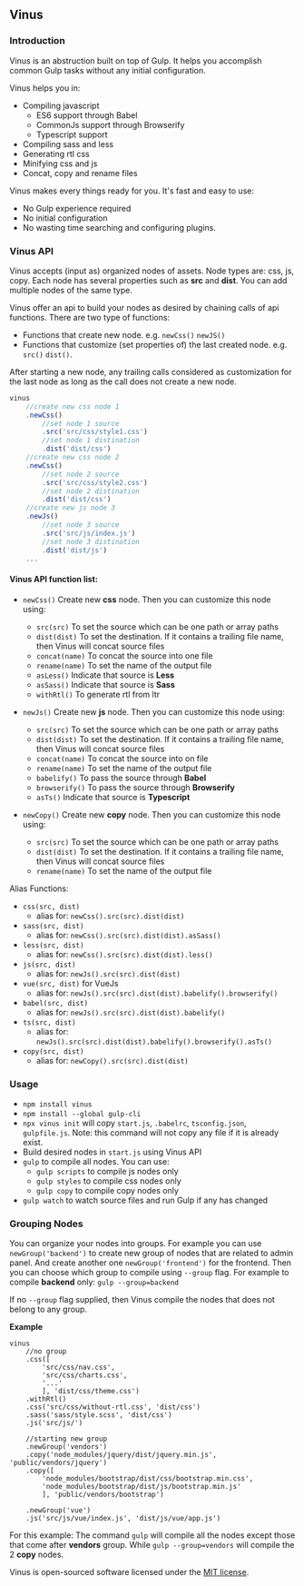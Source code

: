 ## Vinus


### Introduction

Vinus is an abstruction built on top of Gulp. It helps you accomplish common Gulp tasks without any initial configuration. 

Vinus helps you in:
- Compiling javascript
     - ES6 support through Babel
     - CommonJs support through Browserify
     - Typescript support
- Compiling sass and less
- Generating rtl css
- Minifying css and js
- Concat, copy and rename files


Vinus makes every things ready for you. It's fast and easy to use:
- No Gulp experience required
- No initial configuration
- No wasting time searching and configuring plugins.


### Vinus API
Vinus accepts (input as) organized nodes of assets. Node types are: css, js, copy. Each node has several properties such as **src** and **dist**.
You can add multiple nodes of the same type.

Vinus offer an api to build your nodes as desired by chaining calls of api functions. There are two type of functions:
- Functions that create new node. e.g. `newCss()` `newJS()` 
- Functions that customize (set properties of) the last created node. e.g. `src()` `dist()`.

After starting a new node, any trailing calls considered as customization for the last node as long as the call does not create a new node.
```javascript
vinus
    //create new css node 1
    .newCss()
        //set node 1 source
        .src('src/css/style1.css')
        //set node 1 distination
        .dist('dist/css')
    //create new css node 2
    .newCss()
        //set node 2 source
        .src('src/css/style2.css')
        //set node 2 distination
        .dist('dist/css')
    //create new js node 3
    .newJs()
        //set node 3 source
        .src('src/js/index.js')
        //set node 3 distination
        .dist('dist/js')
    ...
```

#### Vinus API function list:
- `newCss()` Create new **css** node. Then you can customize this node using:
    - `src(src)` To set the source which can be one path or array paths
    - `dist(dist)` To set the destination. If it contains a trailing file name, then Vinus will concat source files
    - `concat(name)` To concat the source into one file
    - `rename(name)` To set the name of the output file
    - `asLess()` Indicate that source is **Less**
    - `asSass()` Indicate that source is **Sass**
    - `withRtl()` To generate rtl from ltr

- `newJs()` Create new **js** node. Then you can customize this node using:
    - `src(src)` To set the source which can be one path or array paths
    - `dist(dist)` To set the destination. If it contains a trailing file name, then Vinus will concat source files
    - `concat(name)` To concat the source into on file
    - `rename(name)` To set the name of the output file
    - `babelify()` To pass the source through **Babel**
    - `browserify()` To pass the source through **Browserify**
    - `asTs()` Indicate that source is **Typescript**

- `newCopy()` Create new **copy** node. Then you can customize this node using:
    - `src(src)` To set the source which can be one path or array paths
    - `dist(dist)` To set the destination. If it contains a trailing file name, then Vinus will concat source files
    - `rename(name)` To set the name of the output file
    
Alias Functions:
- `css(src, dist)` 
    - alias for: `newCss().src(src).dist(dist)`
- `sass(src, dist)` 
    - alias for: `newCss().src(src).dist(dist).asSass()`
- `less(src, dist)` 
    - alias for: `newCss().src(src).dist(dist).less()`
- `js(src, dist)` 
    - alias for: `newJs().src(src).dist(dist)`
- `vue(src, dist)` for VueJs
    - alias for: `newJs().src(src).dist(dist).babelify().browserify()`
- `babel(src, dist)` 
    - alias for: `newJs().src(src).dist(dist).babelify()`
- `ts(src, dist)` 
    - alias for: `newJs().src(src).dist(dist).babelify().browserify().asTs()`
- `copy(src, dist)`       
    - alias for: `newCopy().src(src).dist(dist)`
   
   
   
### Usage
- `npm install vinus`
- `npm install --global gulp-cli`
- `npx vinus init` will copy `start.js`, `.babelrc`, `tsconfig.json`, `gulpfile.js`. Note: this command will not copy any file if it is already exist.
- Build desired nodes in `start.js` using Vinus API
- `gulp` to compile all nodes. You can use:
    - `gulp scripts` to compile js nodes only
    - `gulp styles` to compile css nodes only
    - `gulp copy` to compile copy nodes only
- `gulp watch` to watch source files and run Gulp if any has changed



### Grouping Nodes
You can organize your nodes into groups. For example you can use `newGroup('backend')` to create new group of nodes that are related to admin panel. And create another one `newGroup('frontend')` for the frontend.
Then you can choose which group to compile using `--group` flag. For example to compile **backend** only:
`gulp --group=backend`

If no `--group` flag supplied, then Vinus compile the nodes that does not belong to any group.

**Example** 
```
vinus
    //no group
    .css([
        'src/css/nav.css',
        'src/css/charts.css',
        '...'
        ], 'dist/css/theme.css')
    .withRtl()
    .css('src/css/without-rtl.css', 'dist/css')
    .sass('sass/style.scss', 'dist/css')
    .js('src/js/')
    
    //starting new group
    .newGroup('vendors')
    .copy('node_modules/jquery/dist/jquery.min.js', 'public/vendors/jquery')
    .copy([
        'node_modules/bootstrap/dist/css/bootstrap.min.css',
        'node_modules/bootstrap/dist/js/bootstrap.min.js'
        ], 'public/vendors/bootstrap')
        
    .newGroup('vue')
    .js('src/js/vue/index.js', 'dist/js/vue/app.js')
```
For this example: The command `gulp` will compile all the nodes except those that come after **vendors** group. While `gulp --group=vendors` will compile the 2 **copy** nodes.


Vinus is open-sourced software licensed under the [MIT license](https://opensource.org/licenses/MIT).